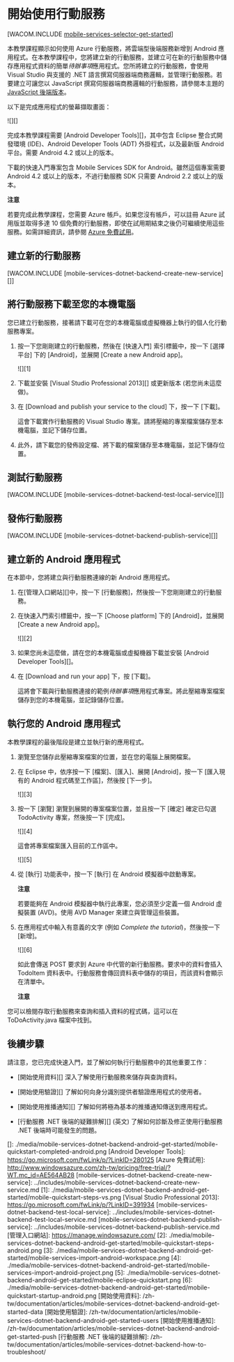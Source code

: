 <properties pageTitle="Get Started with Azure Mobile Services for Android apps" metaKeywords="Azure android application, mobile service android, getting started Azure android, azure droid, getting started droid windows" description="Follow this tutorial to get started using Azure Mobile Services for Android development." metaCanonical="" services="" documentationCenter="Mobile" title="Get started with Mobile Services" authors="glenga" solutions="" manager="" editor="" />

<tags ms.service="mobile-services" ms.workload="mobile" ms.tgt_pltfrm="Mobile-Android" ms.devlang="Java" ms.topic="article" ms.date="01/01/1900" ms.author="glenga"></tags>

# <a name="getting-started"> </a>開始使用行動服務

[WACOM.INCLUDE [mobile-services-selector-get-started][]]

本教學課程顯示如何使用 Azure 行動服務，將雲端型後端服務新增到 Android 應用程式。在本教學課程中，您將建立新的行動服務，並建立可在新的行動服務中儲存應用程式資料的簡單*待辦事項*應用程式。您所將建立的行動服務，會使用 Visual Studio 與支援的 .NET 語言撰寫伺服器端商務邏輯，並管理行動服務。若要建立可讓您以 JavaScript 撰寫伺服器端商務邏輯的行動服務，請參閱本主題的 [JavaScript 後端版本][]。

以下是完成應用程式的螢幕擷取畫面：

![][]

完成本教學課程需要 [Android Developer Tools][]，其中包含 Eclipse 整合式開發環境 (IDE)、Android Developer Tools (ADT) 外掛程式，以及最新版 Android 平台。需要 Android 4.2 或以上的版本。

下載的快速入門專案包含 Mobile Services SDK for Android。雖然這個專案需要 Android 4.2 或以上的版本，不過行動服務 SDK 只需要 Android 2.2 或以上的版本。

<div class="dev-callout"><strong>注意</strong> <p>若要完成此教學課程，您需要 Azure 帳戶。如果您沒有帳戶，可以註冊 Azure 試用版並取得多達 10 個免費的行動服務，即使在試用期結束之後仍可繼續使用這些服務。如需詳細資訊，請參閱 <a href="http://www.windowsazure.com/zh-tw/pricing/free-trial/?WT.mc_id=AE564AB28" target="_blank">Azure 免費試用</a>。</p></div>

## <a name="create-new-service"> </a>建立新的行動服務

[WACOM.INCLUDE [mobile-services-dotnet-backend-create-new-service][]]

## 將行動服務下載至您的本機電腦

您已建立行動服務，接著請下載可在您的本機電腦或虛擬機器上執行的個人化行動服務專案。

1.  按一下您剛剛建立的行動服務，然後在 [快速入門] 索引標籤中，按一下 [選擇平台] 下的 [Android]，並展開 [Create a new Android app]。

    ![][1]

2.  下載並安裝 [Visual Studio Professional 2013][] 或更新版本 (若您尚未這麼做)。

3.  在 [Download and publish your service to the cloud] 下，按一下 [下載]。

    這會下載實作行動服務的 Visual Studio 專案。請將壓縮的專案檔案儲存至本機電腦，並記下儲存位置。

4.  此外，請下載您的發佈設定檔、將下載的檔案儲存至本機電腦，並記下儲存位置。

## 測試行動服務

[WACOM.INCLUDE [mobile-services-dotnet-backend-test-local-service][]]

## 發佈行動服務

[WACOM.INCLUDE [mobile-services-dotnet-backend-publish-service][]]

## 建立新的 Android 應用程式

在本節中，您將建立與行動服務連線的新 Android 應用程式。

1.  在[管理入口網站][]中，按一下 [行動服務]，然後按一下您剛剛建立的行動服務。

2.  在快速入門索引標籤中，按一下 [Choose platform] 下的 [Android]，並展開 [Create a new Android app]。

    ![][2]

3.  如果您尚未這麼做，請在您的本機電腦或虛擬機器下載並安裝 [Android Developer Tools][]。

4.  在 [Download and run your app] 下，按 [下載]。

    這將會下載與行動服務連接的範例*待辦事項*應用程式專案。將此壓縮專案檔案儲存到您的本機電腦，並記錄儲存位置。

## 執行您的 Android 應用程式

本教學課程的最後階段是建立並執行新的應用程式。

1.  瀏覽至您儲存此壓縮專案檔案的位置，並在您的電腦上展開檔案。

2.  在 Eclipse 中，依序按一下 [檔案]、[匯入]、展開 [Android]，按一下 [匯入現有的 Android 程式碼至工作區]，然後按 [下一步]。

    ![][3]

3.  按一下 [瀏覽] 瀏覽到展開的專案檔案位置，並且按一下 [確定] 確定已勾選 TodoActivity 專案，然後按一下 [完成]。

    ![][4]

    </cf><cf font="MS Gothic" complexscriptsfont="MS Gothic" asiantextfont="MS Gothic" fontcolor="000000">這會將專案檔案匯入目前的工作區中。</cf><cf complexscriptsfont="Times New Roman" fontcolor="000000">

    ![][5]

4.  從 [執行] 功能表中，按一下 [執行] 在 Android 模擬器中啟動專案。

    <div class="dev-callout"><strong>注意</strong> <p>若要能夠在 Android 模擬器中執行此專案，您必須至少定義一個 Android 虛擬裝置 (AVD)。使用 AVD Manager 來建立與管理這些裝置。</p></div>

5.  在應用程式中輸入有意義的文字 (例如 *Complete the tutorial*)，然後按一下 [新增]。

    ![][6]

    如此會傳送 POST 要求到 Azure 中代管的新行動服務。要求中的資料會插入 TodoItem 資料表中。</cf><cf font="MS Gothic" complexscriptsfont="MS Gothic" asiantextfont="MS Gothic" fontcolor="000000">行動服務會傳回資料表中儲存的項目，而該資料會顯示在清單中。</cf><cf complexscriptsfont="Times New Roman" fontcolor="000000">

    <div class="dev-callout"><strong>注意</strong> 
<p>您可以檢閱存取行動服務來查詢和插入資料的程式碼，這可以在 ToDoActivity.java 檔案中找到。</p>
</div>

<!--This shows how to run your new client app against the mobile service running in Azure. Before you can test the Android app with the mobile service running on a local computer, you must configure the Web server and firewall to allow access from your Android development computer. For more information, see [Configure the local web server to allow connections to a local mobile service](/zh-tw/documentation/articles/mobile-services-dotnet-backend-how-to-configure-iis-express).-->

## <a name="next-steps"> </a>後續步驟

請注意，您已完成快速入門，並了解如何執行行動服務中的其他重要工作：

-   [開始使用資料][]
    深入了解使用行動服務來儲存與查詢資料。

-   [開始使用驗證][]
    了解如何向身分識別提供者驗證應用程式的使用者。

-   [開始使用推播通知][]
    了解如何將極為基本的推播通知傳送到應用程式。

-   [行動服務 .NET 後端的疑難排解][] (英文)
     了解如何診斷及修正使用行動服務 .NET 後端時可能發生的問題。

<!-- Anchors. --> 
<!-- Images. --> 
<!-- URLs. -->

  [mobile-services-selector-get-started]: ../includes/mobile-services-selector-get-started.md
  [JavaScript 後端版本]: /zh-tw/documentation/articles/mobile-services-android-get-started/
  []: ./media/mobile-services-dotnet-backend-android-get-started/mobile-quickstart-completed-android.png
  [Android Developer Tools]: https://go.microsoft.com/fwLink/p/?LinkID=280125
  [Azure 免費試用]: http://www.windowsazure.com/zh-tw/pricing/free-trial/?WT.mc_id=AE564AB28
  [mobile-services-dotnet-backend-create-new-service]: ../includes/mobile-services-dotnet-backend-create-new-service.md
  [1]: ./media/mobile-services-dotnet-backend-android-get-started/mobile-quickstart-steps-vs.png
  [Visual Studio Professional 2013]: https://go.microsoft.com/fwLink/p/?LinkID=391934
  [mobile-services-dotnet-backend-test-local-service]: ../includes/mobile-services-dotnet-backend-test-local-service.md
  [mobile-services-dotnet-backend-publish-service]: ../includes/mobile-services-dotnet-backend-publish-service.md
  [管理入口網站]: https://manage.windowsazure.com/
  [2]: ./media/mobile-services-dotnet-backend-android-get-started/mobile-quickstart-steps-android.png
  [3]: ./media/mobile-services-dotnet-backend-android-get-started/mobile-services-import-android-workspace.png
  [4]: ./media/mobile-services-dotnet-backend-android-get-started/mobile-services-import-android-project.png
  [5]: ./media/mobile-services-dotnet-backend-android-get-started/mobile-eclipse-quickstart.png
  [6]: ./media/mobile-services-dotnet-backend-android-get-started/mobile-quickstart-startup-android.png
  [開始使用資料]: /zh-tw/documentation/articles/mobile-services-dotnet-backend-android-get-started-data
  [開始使用驗證]: /zh-tw/documentation/articles/mobile-services-dotnet-backend-android-get-started-users
  [開始使用推播通知]: /zh-tw/documentation/articles/mobile-services-dotnet-backend-android-get-started-push
  [行動服務 .NET 後端的疑難排解]: /zh-tw/documentation/articles/mobile-services-dotnet-backend-how-to-troubleshoot/

